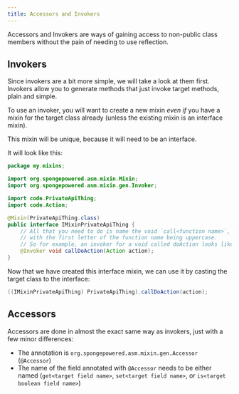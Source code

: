 ```yaml
---
title: Accessors and Invokers
---
```


Accessors and Invokers are ways of gaining access to non-public class members without the pain of needing to use reflection.

## Invokers

Since invokers are a bit more simple, we will take a look at them first.
Invokers allow you to generate methods that just invoke target methods, plain and simple.

To use an invoker, you will want to create a new mixin *even if* you have a mixin for the target class already (unless the existing mixin is an interface mixin).

This mixin will be unique, because it will need to be an interface.

It will look like this:

```java
package my.mixins;

import org.spongepowered.asm.mixin.Mixin;
import org.spongepowered.asm.mixin.gen.Invoker;

import code.PrivateApiThing;
import code.Action;

@Mixin(PrivateApiThing.class)
public interface IMixinPrivateApiThing {
    // All that you need to do is name the void `call<function name>`,
    // with the first letter of the function name being uppercase.
    // So for example, an invoker for a void called doAction looks like this:
    @Invoker void callDoAction(Action action);
}
```

Now that we have created this interface mixin, we can use it by casting the target class to the interface:

```java
((IMixinPrivateApiThing) PrivateApiThing).callDoAction(action);
```

## Accessors

Accessors are done in almost the exact same way as invokers, just with a few minor differences:

* The annotation is `org.spongepowered.asm.mixin.gen.Accessor` (`@Accessor`)
* The name of the field annotated with `@Accessor` needs to be either named (`get<target field name>`, `set<target field name>`, or `is<target boolean field name>`)

